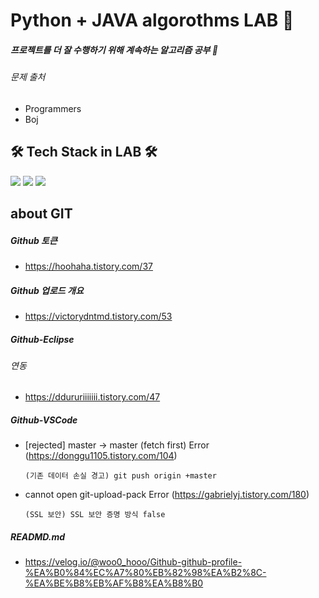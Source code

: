 # Python + JAVA algorothms LAB 🧪
##### 프로젝트를 더 잘 수행하기 위해 계속하는 알고리즘 공부 🥇  


###### 문제 출처
- Programmers 
- Boj  


## 🛠 Tech Stack in LAB 🛠
<img src="https://img.shields.io/badge/Python-3766AB?style=flat-square&logo=Python&logoColor=white"/></a>   <img src="https://img.shields.io/badge/Java-007396?style=flat-square&logo=Java&logoColor=white"/></a>   <img src="https://img.shields.io/badge/Oracle-F80000?style=flat-square&logo=Oracle&logoColor=white"/></a>  




## about GIT
##### Github 토큰
- https://hoohaha.tistory.com/37  


##### Github 업로드 개요
- https://victorydntmd.tistory.com/53  


#####  Github-Eclipse
###### 연동
 - https://ddururiiiiiii.tistory.com/47  


#####  Github-VSCode
- [rejected] master -> master (fetch first) Error (https://donggu1105.tistory.com/104)
    ```
    (기존 데이터 손실 경고) git push origin +master
    ```

- cannot open git-upload-pack Error (https://gabrielyj.tistory.com/180)
     ```
    (SSL 보안) SSL 보안 증명 방식 false 
    ```
#####  READMD.md
- https://velog.io/@woo0_hooo/Github-github-profile-%EA%B0%84%EC%A7%80%EB%82%98%EA%B2%8C-%EA%BE%B8%EB%AF%B8%EA%B8%B0
